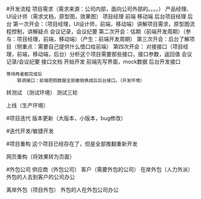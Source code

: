 #开发流程
 项目需求（需求来源：公司内部，面向公司外部的。。。。）
产品经理、UI设计师（需求文档，原型图，效果图）
项目经理
	前端
	移动端
后台项目经理
	后台
第一次开会：（项目经理，UI设计师，前端，移动端）讲解项目需求，原型图流程控制，讲解疑点
会议记录，会议纪要
第二次开会：估期（前端开发周期）（参与：项目经理，前端，移动端）（产生：前端开发周期）
第三次开会：后台了解项目（侧重点：需要自己提供什么借口给前端）
第四次开会：	对接接口（项目经理，前端，移动端，后台）分析这个项目需要那些接口，接口参数，返回值
		会议记录/会议纪要
		接口文档
开始开发
	前端先写界面，mock数据
	后台开发接口
	
	等待两者都完成后
		联调接口：前端把假数据全部撤销换成后后台接口。（开发环境）

转测试 （测试环境）
	测试三轮


上线（生产环境）

#项目迭代
版本更新（大版本，小版本，bug修改）

#迭代开发/敏捷开发

#项目重构
这个项目已经存在了，但是全部推翻重新开发

 网页重构（将效果转为页面）




#外包公司
 供应商（外包公司）       客户（需要外包的公司）
 在岸外包（人力外派）      外包的人去到客户的公司办公
 
 离岸外包（项目外包）      外包的人在外包公司办公


